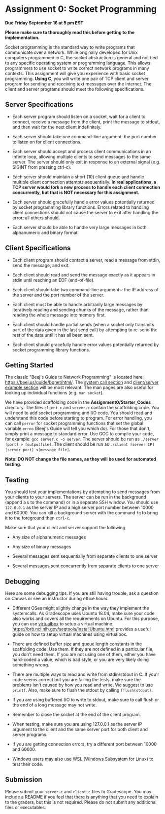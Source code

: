 # Assignment 0: Socket Programming

**Due Friday September 16 at 5 pm EST**

**Please make sure to thoroughly read this before getting to the implementation.**

Socket programming is the standard way to write programs that communicate over a network. While originally developed for Unix computers programmed in C, the socket abstraction is general and not tied to any specific operating system or programming language. This allows programmers to use socket to write correct network programs in many contexts. This assignment will give you experience with basic socket programming. **Using C**, you will write one pair of TCP client and server program for sending and receiving text messages over the Internet. The client and server programs should meet the following specifications. 

## Server Specifications

* Each server program should listen on a socket, wait for a client to connect, receive a message from the client, print the message to stdout, and then wait for the next client indefinitely.

* Each server should take one command-line argument: the port number to listen on for client connections.
* Each server should accept and process client communications in an infinite loop, allowing multiple clients to send messages to the same server. The server should only exit in response to an external signal (e.g. SIGINT from pressing ctrl-c).

* Each server should maintain a short (10) client queue and handle multiple client connection attempts sequentially. **In real applications, a TCP server would fork a new process to handle each client connection concurrently, but that is NOT necessary for this assignment.**

* Each server should gracefully handle error values potentially returned by socket programming library functions. Errors related to handling client connections should not cause the server to exit after handling the error; all others should.

* Each server should be able to handle very large messages in both alphanumeric and binary format.

## Client Specifications

* Each client program should contact a server, read a message from stdin, send the message, and exit.
* Each client should read and send the message exactly as it appears in stdin until reaching an EOF (end-of-file).

* Each client should take two command-line arguments: the IP address of the server and the port number of the server.

* Each client must be able to handle arbitrarily large messages by iteratively reading and sending chunks of the message, rather than reading the whole message into memory first.

* Each client should handle partial sends (when a socket only transmits part of the data given in the last send call) by attempting to re-send the rest of the data until it has all been sent.

* Each client should gracefully handle error values potentially returned by socket programming library functions.

## Getting Started

The classic "Beej's Guide to Network Programming" is located here: https://beej.us/guide/bgnet/html/.  The [system call section](https://beej.us/guide/bgnet/html/#system-calls-or-bust) and [client/server example section](https://beej.us/guide/bgnet/html/#client-server-background) will be most relevant. The man pages are also useful for looking up individual functions (e.g. `man socket`).

We have provided scaffolding code in the **Assignment0/Starter_Codes** directory. The files `client.c` and `server.c` contain the scaffolding code. You will need to add socket programming and I/O code. You should read and understand this code before starting to program. For error handling, you can call `perror` for socket programming functions that set the global variable `errno` (Beej's Guide will tell you which do). For those that don't, simply print a message to standard error. Use GCC to compile your code, for example: `gcc server.c -o server`. The server should be run as `./server [port] > [outputfile]`. The client should be run as `./client [server IP] [server port] <[message file]`.

**Note: DO NOT change the file names, as they will be used for automated testing.**

## Testing

You should test your implementations by attempting to send messages from your clients to your servers. The server can be run in the background (append a `&` to the command) or in a separate SSH window. You should use `127.0.0.1` as the server IP and a high server port number between 10000 and 60000. You can kill a background server with the command `fg` to bring it to the foreground then `ctrl-c`.

Make sure that your client and server support the following:

* Any size of alphanumeric messages

* Any size of binary messages

* Several messages sent sequentially from separate clients to one server

* Several messages sent concurrently from separate clients to one server

## Debugging
Here are some debugging tips. If you are still having trouble, ask a question on Canvas or see an instructor during office hours.

* Different OSes might slightly change in the way they implement the systemcalls. As Gradescope uses Ubuntu 18.04, make sure your code also works and covers all the requirements on Ubuntu. For this purpose, you can use [virtualbox](https://www.virtualbox.org/) to setup a virtual machine. https://brb.nci.nih.gov/seqtools/installUbuntu.html provides a useful guide on how to setup virtual machines using virtualbox.

* There are defined buffer size and queue length constants in the scaffolding code. Use them. If they are not defined in a particular file, you don't need them. If you are not using one of them, either you have hard-coded a value, which is bad style, or you are very likely doing something wrong.

* There are multiple ways to read and write from stdin/stdout in C. If you'r code seems correct but you are failing the tests, make sure the problems isn't caused by how you read and write. We suggest to use `printf`. Also, make sure to flush the stdout by calling `fflush(stdout)`.

* If you are using buffered I/O to write to stdout, make sure to call flush or the end of a long message may not write.

* Remember to close the socket at the end of the client program.
    
* When testing, make sure you are using 127.0.0.1 as the server IP argument to the client and the same server port for both client and server programs.

* If you are getting connection errors, try a different port between 10000 and 60000.

* Windows users may also use WSL (Windows Subsystem for Linux) to test their code.

## Submission

Please submit your `server.c` and `client.c` files to Gradescope. You may include a README if you feel that there is anything that you need to explain to the graders, but this is not required. Please do not submit any additional files or executables.
